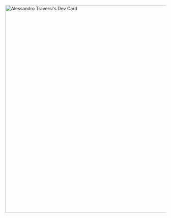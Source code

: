 <a href="https://app.daily.dev/alessandrotraversi"><img src="https://api.daily.dev/devcards/v2/Ut9g0obt6QeMiEGH5ENCr.png?r=ge4&type=wide" width="652" alt="Alessandro Traversi's Dev Card"/></a>
